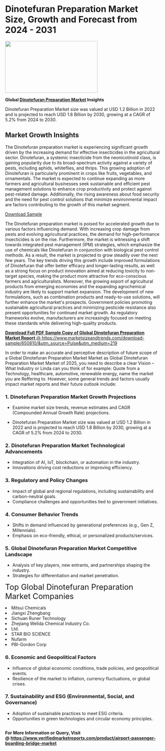 <H1>Dinotefuran Preparation Market Size, Growth and Forecast from 2024 - 2031</H1><img class="aligncenter size-medium wp-image-584254" src="https://thirdeyenews.in/wp-content/uploads/2024/09/Global-Market-Research-300x168.jpeg" alt="" width="300" height="168" /><p><strong>Global&nbsp;<a href="https://www.marketsizeandtrends.com/download-sample/650810/&amp;utm_source=Pulse&amp;utm_medium=219">Dinotefuran Preparation Market</a> Insights</strong></p><p>Dinotefuran Preparation Market size was valued at USD 1.2 Billion in 2022 and is projected to reach USD 1.8 Billion by 2030, growing at a CAGR of 5.2% from 2024 to 2030.</p><p><h2>Market Growth Insights</h2> <p>The Dinotefuran preparation market is experiencing significant growth driven by the increasing demand for effective insecticides in the agricultural sector. Dinotefuran, a systemic insecticide from the neonicotinoid class, is gaining popularity due to its broad-spectrum activity against a variety of pests, including aphids, whiteflies, and thrips. This growing adoption of Dinotefuran is particularly prominent in crops like fruits, vegetables, and ornamentals. The market is expected to continue expanding as more farmers and agricultural businesses seek sustainable and efficient pest management solutions to enhance crop productivity and protect against pest-related damage. Additionally, the rising awareness about food security and the need for pest control solutions that minimize environmental impact are factors contributing to the growth of this market segment.</p> <p><a href="#">Download Sample</a></p> <p>The Dinotefuran preparation market is poised for accelerated growth due to various factors influencing demand. With increasing crop damage from pests and evolving agricultural practices, the demand for high-performance insecticides is on the rise. Furthermore, the market is witnessing a shift towards integrated pest management (IPM) strategies, which emphasize the use of chemicals like Dinotefuran in conjunction with biological pest control methods. As a result, the market is projected to grow steadily over the next few years. The key trends driving this growth include improved formulations of Dinotefuran that offer better efficacy and longer-lasting results, as well as a strong focus on product innovation aimed at reducing toxicity to non-target species, making the product more attractive for eco-conscious farmers and agriculturalists. Moreover, the growing export of agricultural products from emerging economies and the expanding agrochemical industry are likely to support market expansion. The development of new formulations, such as combination products and ready-to-use solutions, will further enhance the market's prospects. Government policies promoting sustainable agricultural practices and minimizing pesticide resistance also present opportunities for continued market growth. As regulatory frameworks evolve, manufacturers are increasingly focused on meeting these standards while delivering high-quality products. <p><a href="#"></p><p><span class=""><strong>Download Full PDF Sample Copy of Global Dinotefuran Preparation Market Report</strong> @ <a href="https://www.marketsizeandtrends.com/download-sample/650810/&amp;utm_source=Pulse&amp;utm_medium=219" target="_blank">https://www.marketsizeandtrends.com/download-sample/650810/&amp;utm_source=Pulse&amp;utm_medium=219</a></span></p><p>In order to make an accurate and perceptive description of future scope of a Global&nbsp;Dinotefuran Preparation Market Market as Global&nbsp;Dinotefuran Preparation Market Market of 2025, you need to describe a clear Vision &ndash; What Industry or Linda can you think of for example: Quote from a Technology, healthcare, automotive, renewable energy, name the market you are Reffering to. However, some general trends and factors usually impact market reports and their future outlook include:</p><h3>1.&nbsp;<strong>Dinotefuran Preparation Market Growth Projections</strong></h3><ul><li>Examine market size trends, revenue estimates and CAGR (Compounded Annual Growth Rate) projections.</li><li><p>Dinotefuran Preparation Market size was valued at USD 1.2 Billion in 2022 and is projected to reach USD 1.8 Billion by 2030, growing at a CAGR of 5.2% from 2024 to 2030.</p></li></ul><h3>2.&nbsp;<strong>Dinotefuran Preparation Market Technological Advancements</strong></h3><ul><li>Integration of AI, IoT, blockchain, or automation in the industry.</li><li>Innovations driving cost reductions or improving efficiency.</li></ul><h3>3.&nbsp;<strong>Regulatory and Policy Changes</strong></h3><ul><li>Impact of global and regional regulations, including sustainability and carbon-neutral goals.</li><li>Compliance challenges and opportunities tied to government initiatives.</li></ul><h3>4.&nbsp;<strong>Consumer Behavior Trends</strong></h3><ul><li>Shifts in demand influenced by generational preferences (e.g., Gen Z, Millennials).</li><li>Emphasis on eco-friendly, ethical, or personalized products/services.</li></ul><h3>5.&nbsp;<strong>Global Dinotefuran Preparation Market Competitive Landscape</strong></h3><ul><li>Analysis of key players, new entrants, and partnerships shaping the industry.</li><li>Strategies for differentiation and market penetration.</li></ul><p data-pm-slice="1 1 []"><span style="color: inherit; font-family: inherit; font-size: 25px;">Top Global Dinotefuran Preparation Market Companies</span></p><div class="" data-test-id=""><p><li>Mitsui Chemicals</li><li> Jiangxi Zhengbang</li><li> Sichuan Runer Technology</li><li> Zhejiang Wellda Chemical Industry Co.</li><li> Ltd.</li><li> STAR BIO SCIENCE</li><li> Nufarm</li><li> PBI-Gordon Corp</li></p></div><h3>6.&nbsp;<strong>Economic and Geopolitical Factors</strong></h3><ul><li>Influence of global economic conditions, trade policies, and geopolitical events.</li><li>Resilience of the market to inflation, currency fluctuations, or global crises.</li></ul><h3>7.&nbsp;<strong>Sustainability and ESG (Environmental, Social, and Governance)</strong></h3><ul><li>Adoption of sustainable practices to meet ESG criteria.</li><li>Opportunities in green technologies and circular economy principles.</li></ul><h2><strong style="font-size: 14px;">For More Information or Query, Visit @&nbsp;</strong><a style="background-color: #ffffff; font-size: 14px;" href="https://www.marketsizeandtrends.com/report/dinotefuran-preparation-market/" target="_blank">https://www.verifiedmarketreports.com/product/airport-passenger-boarding-bridge-market</a></h2>

